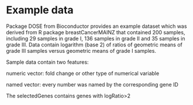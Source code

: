 Example data
===================

Package DOSE from Bioconductor provides an example dataset  which was derived from R package breastCancerMAINZ that contained 200 samples, including 29 samples in grade I, 136 samples in grade II and 35 samples in grade III. Data contain logarithm (base 2) of ratios of geometric means of grade III samples versus geometric means of grade I samples. 

Sample data contain two features:

numeric vector: fold change or other type of numerical variable

named vector: every number was named by the corresponding gene ID

The selectedGenes contains genes with logRatio>2

